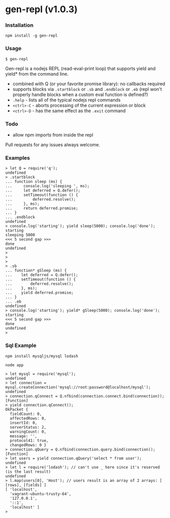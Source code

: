 # gen-repl (v1.0.3)

### Installation

`npm install -g gen-repl`

### Usage

`$ gen-repl`

Gen-repl is a nodejs REPL (read-eval-print loop) that supports yield and yield\* from the command line.

* combined with Q (or your favorite promise library): no callbacks required
* supports blocks via `.startblock` or `.sb` and `.endblock` or `.eb` (repl won't properly handle blocks when a custom eval function is defined?)
* `.help` - lists all of the typical nodejs repl commands
* `<ctrl>-C` - aborts processing of the current expression or block
* `<ctrl>-D` - has the same effect as the `.exit` command 

### Todo

* allow npm imports from inside the repl



Pull requests for any issues always welcome.

### Examples

```
> let Q = require('q');
undefined
> .startblock
... function sleep (ms) {
...     console.log('sleeping ', ms);
...     let deferred = Q.defer();
...     setTimeout(function () {
...         deferred.resolve();
...     }, ms);
...     return deferred.promise;
... }
... .endblock
undefined
> console.log('starting'); yield sleep(5000); console.log('done');
starting
sleeping 5000
<<< 5 second gap >>>
done
undefined
>
>
>
> .sb
... function* gSleep (ms) {
...    let deferred = Q.defer();
...    setTimeout(function () {
...        deferred.resolve();
...    }, ms);
...    yield deferred.promise;
... }
... .eb
undefined
> console.log('starting'); yield* gSleep(5000); console.log('done');
starting
<<< 5 second gap >>>
done
undefined
> 
```

### Sql Example

`npm install mysqljs/mysql lodash`

`node app`

```
> let mysql = require('mysql');
undefined
> let connection = mysql.createConnection('mysql://root:password@localhost/mysql');
undefined
> connection.qConnect = Q.nfbind(connection.connect.bind(connection));
[Function]
> yield connection.qConnect();
OkPacket {
  fieldCount: 0,
  affectedRows: 0,
  insertId: 0,
  serverStatus: 2,
  warningCount: 0,
  message: '',
  protocol41: true,
  changedRows: 0 }
> connection.qQuery = Q.nfbind(connection.query.bind(connection));
[Function]
> let users = yield connection.qQuery('select * from user');
undefined
> let l = require('lodash'); // can't use _ here since it's reserved (is the last result)
undefined
> l.map(users[0], 'Host'); // users result is an array of 2 arrays: [ [rows], [fields] ]
[ 'localhost',
  'vagrant-ubuntu-trusty-64',
  '127.0.0.1',
  '::1',
  'localhost' ]
>
```
